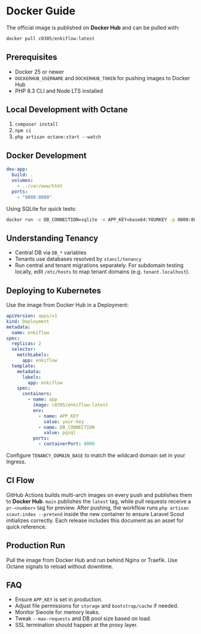 # Docker Guide

The official image is published on **Docker Hub** and can be pulled with:

```bash
docker pull c0305/enkiflow:latest
```

## Prerequisites
- Docker 25 or newer
- `DOCKERHUB_USERNAME` and `DOCKERHUB_TOKEN` for pushing images to Docker Hub
- PHP 8.3 CLI and Node LTS installed

## Local Development with Octane
1. `composer install`
2. `npm ci`
3. `php artisan octane:start --watch`

## Docker Development
```yaml
dev-app:
  build: .
  volumes:
    - .:/var/www/html
  ports:
    - "8000:8000"
```
Using SQLite for quick tests:
```bash
docker run -e DB_CONNECTION=sqlite -e APP_KEY=base64:YOURKEY -p 8000:8000 c0305/enkiflow:latest
```

## Understanding Tenancy
- Central DB via `DB_*` variables
- Tenants use databases resolved by `stancl/tenancy`
- Run central and tenant migrations separately.
  For subdomain testing locally, edit `/etc/hosts` to map tenant domains
  (e.g. `tenant.localhost`).

## Deploying to Kubernetes
Use the image from Docker Hub in a Deployment:
```yaml
apiVersion: apps/v1
kind: Deployment
metadata:
  name: enkiflow
spec:
  replicas: 2
  selector:
    matchLabels:
      app: enkiflow
  template:
    metadata:
      labels:
        app: enkiflow
    spec:
      containers:
        - name: app
          image: c0305/enkiflow:latest
          env:
            - name: APP_KEY
              value: your-key
            - name: DB_CONNECTION
              value: pgsql
          ports:
            - containerPort: 8000
```
Configure `TENANCY_DOMAIN_BASE` to match the wildcard domain set in your Ingress.

## CI Flow
GitHub Actions builds multi-arch images on every push and publishes them to **Docker Hub**.
`main` publishes the `latest` tag, while pull requests receive a
`pr-<number>` tag for preview. After pushing, the workflow runs
`php artisan scout:index --pretend` inside the new container to ensure
Laravel Scout initializes correctly. Each release includes this document
as an asset for quick reference.

## Production Run
Pull the image from Docker Hub and run behind Nginx or Traefik.
Use Octane signals to reload without downtime.

## FAQ
- Ensure `APP_KEY` is set in production.
- Adjust file permissions for `storage` and `bootstrap/cache` if needed.
- Monitor Swoole for memory leaks.
- Tweak `--max-requests` and DB pool size based on load.
- SSL termination should happen at the proxy layer.
